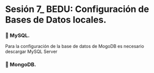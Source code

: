 # Sesión 7_ BEDU: Configuración de Bases de Datos locales.
### :wrench: MySQL.
Para la configuración de la base de datos de MogoDB es necesario descargar MySQL Server 
### :wrench: MongoDB. 
